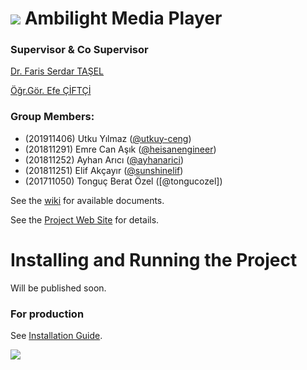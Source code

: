 # ![](https://static.wixstatic.com/media/6b165c_6545fbdf83f943a1ba45e75d8b0b6bbe~mv2.png) Ambilight Media Player

### Supervisor & Co Supervisor
[Dr. Faris Serdar TAŞEL](http://www.cankaya.edu.tr/arama/cv_en/LecturerFarisSerdarTA%C5%9EEL.html)

[Öğr.Gör. Efe ÇİFTÇİ](http://www.cankaya.edu.tr/akademik_birimler/cv/%C3%96%C4%9Fr.G%C3%B6r.Efe%C3%87%C4%B0FTC%C4%B0.html)


### Group Members:

- (201911406) Utku Yılmaz ([@utkuy-ceng](https://github.com/utkuy-ceng "@utkuy-ceng"))
- (201811291) Emre Can Aşık ([@heisanengineer](https://github.com/heisanengineer "@heisanengineer"))
- (201811252) Ayhan Arıcı ([@ayhanarici](https://github.com/ayhanarici "@ayhanarici"))
- (201811251) Elif Akçayır ([@sunshinelif](https://github.com/sunshinelif "@sunshinelif"))
- (201711050) Tonguç Berat Özel ([@tongucozel])

See the [wiki](https://github.com/CankayaUniversity/ceng-407-408-2021-2022-Ambilight-Media-Player/wiki "wiki") for available documents.

See the [Project Web Site](https://ambilightbp.wixsite.com/project "WebSite") for details.

# Installing and Running the Project

Will be published soon.

### For production
See [Installation Guide](https://github.com/CankayaUniversity/ceng-407-408-2021-2022-Ambilight-Media-Player/wiki/Installation-Guide).


![](https://static.wixstatic.com/media/6b165c_e007cd21cbc7414382363568f0849794~mv2.png/v1/crop/x_0,y_0,w_315,h_68,q_85/6b165c_e007cd21cbc7414382363568f0849794~mv2.webp)

